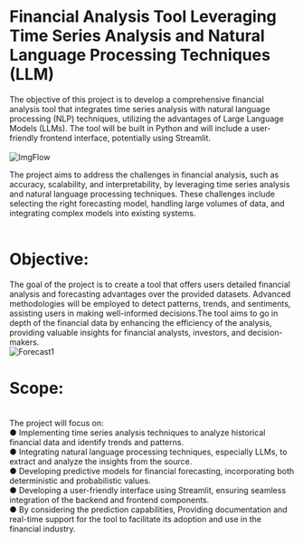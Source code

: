 # Financial Analysis Tool Leveraging Time Series Analysis and Natural Language Processing Techniques (LLM)
The objective of this project is to develop a comprehensive financial analysis tool that integrates time series analysis with natural language processing (NLP) techniques, utilizing the advantages of  Large Language Models (LLMs). The tool will be built in Python and will include a user-friendly frontend interface, potentially using Streamlit. 
<br>
<br>
![ImgFlow](https://github.com/user-attachments/assets/15f4bbc8-ee5f-4ebb-a85a-0da8f5e706d6)

The project aims to address the challenges in financial analysis, such as accuracy, scalability, and interpretability, by leveraging time series analysis and natural language processing techniques. These challenges include selecting the right forecasting model, handling large volumes of data, and integrating complex models into existing systems.
<br>
<br>

# Objective:
The goal of the project is to create a tool that offers users detailed financial analysis and forecasting advantages over the provided datasets. Advanced methodologies will be employed to detect patterns, trends, and sentiments, assisting users in making well-informed decisions.The tool aims to go in depth of the financial data by enhancing the efficiency of the analysis, providing valuable insights for financial analysts, investors, and decision-makers.
<br>
![Forecast1](https://github.com/user-attachments/assets/6131e476-a4c4-405f-b4c4-92fdacb3fb96)

# Scope:
<br>
The project will focus on:
<br>
●	Implementing time series analysis techniques to analyze historical financial data and identify trends and patterns.
<br>
●	Integrating natural language processing techniques, especially LLMs, to extract and analyze the insights from the source.
<br>
●	Developing predictive models for financial forecasting, incorporating both deterministic and probabilistic values.
<br>
●	Developing a user-friendly interface using Streamlit, ensuring seamless integration of the backend and frontend components.
<br>
●	By considering the prediction capabilities, Providing documentation and real-time  support for the tool to facilitate its adoption and use in the financial industry.
<br>

